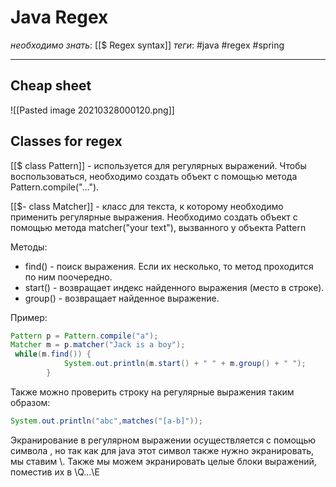 # Java Regex
*необходимо знать*: [[$ Regex syntax]]
*теги*:  #java #regex #spring 

---
## Cheap sheet 
![[Pasted image 20210328000120.png]]

## Classes for regex

[[$ class Pattern]] - используется для регулярных выражений. Чтобы воспользоваться, необходимо создать объект с помощью метода Pattern.compile("…"). 

[[$- class Matcher]] - класс для текста, к которому необходимо применить регулярные выражения. Необходимо создать объект с помощью метода matcher("your text"), вызванного у объекта Pattern 

Методы: 
- find() - поиск выражения. Если их несколько, то метод проходится по ним поочередно. 
- start() - возвращает индекс найденного выражения (место в строке).
- group() - возвращает найденное выражение. 

Пример: 
```java
Pattern p = Pattern.compile("a"); 
Matcher m = p.matcher("Jack is a boy"); 
 while(m.find()) { 
            System.out.println(m.start() + " " + m.group() + " "); 
        } 
```
 
Также можно проверить строку на регулярные выражения таким образом: 
```java
System.out.println("abc",matches("[a-b]")); 
```

Экранирование в регулярном выражении осуществляется с помощью символа \, но так как для java этот символ также нужно экранировать, мы ставим \\. Также мы можем экранировать целые блоки выражений, поместив их в \\Q…\\E 

 